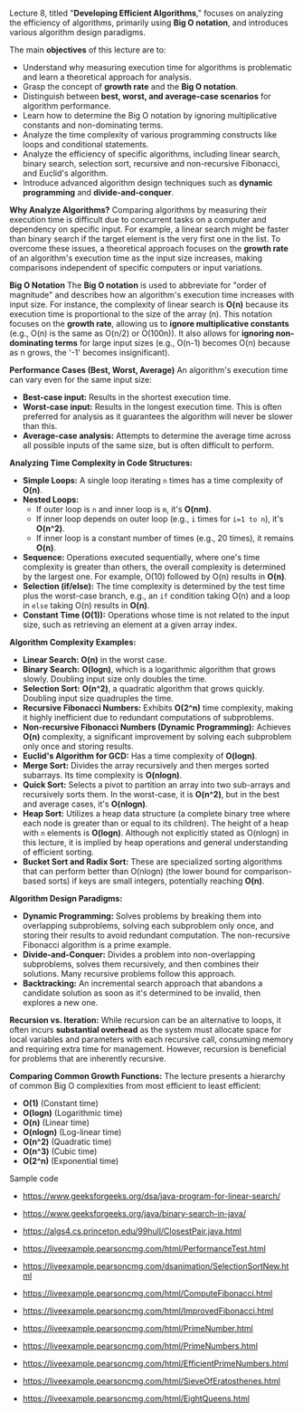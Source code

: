 Lecture 8, titled "**Developing Efficient Algorithms**," focuses on analyzing the efficiency of algorithms, primarily using **Big O notation**, and introduces various algorithm design paradigms.

The main **objectives** of this lecture are to:
*   Understand why measuring execution time for algorithms is problematic and learn a theoretical approach for analysis.
*   Grasp the concept of **growth rate** and the **Big O notation**.
*   Distinguish between **best, worst, and average-case scenarios** for algorithm performance.
*   Learn how to determine the Big O notation by ignoring multiplicative constants and non-dominating terms.
*   Analyze the time complexity of various programming constructs like loops and conditional statements.
*   Analyze the efficiency of specific algorithms, including linear search, binary search, selection sort, recursive and non-recursive Fibonacci, and Euclid's algorithm.
*   Introduce advanced algorithm design techniques such as **dynamic programming** and **divide-and-conquer**.

**Why Analyze Algorithms?**
Comparing algorithms by measuring their execution time is difficult due to concurrent tasks on a computer and dependency on specific input. For example, a linear search might be faster than binary search if the target element is the very first one in the list. To overcome these issues, a theoretical approach focuses on the **growth rate** of an algorithm's execution time as the input size increases, making comparisons independent of specific computers or input variations.

**Big O Notation**
The **Big O notation** is used to abbreviate for "order of magnitude" and describes how an algorithm's execution time increases with input size. For instance, the complexity of linear search is **O(n)** because its execution time is proportional to the size of the array (n). This notation focuses on the **growth rate**, allowing us to **ignore multiplicative constants** (e.g., O(n) is the same as O(n/2) or O(100n)). It also allows for **ignoring non-dominating terms** for large input sizes (e.g., O(n-1) becomes O(n) because as n grows, the '-1' becomes insignificant).

**Performance Cases (Best, Worst, Average)**
An algorithm's execution time can vary even for the same input size:
*   **Best-case input:** Results in the shortest execution time.
*   **Worst-case input:** Results in the longest execution time. This is often preferred for analysis as it guarantees the algorithm will never be slower than this.
*   **Average-case analysis:** Attempts to determine the average time across all possible inputs of the same size, but is often difficult to perform.

**Analyzing Time Complexity in Code Structures:**
*   **Simple Loops:** A single loop iterating `n` times has a time complexity of **O(n)**.
*   **Nested Loops:**
    *   If outer loop is `n` and inner loop is `m`, it's **O(nm)**.
    *   If inner loop depends on outer loop (e.g., `i` times for `i=1 to n`), it's **O(n^2)**.
    *   If inner loop is a constant number of times (e.g., 20 times), it remains **O(n)**.
*   **Sequence:** Operations executed sequentially, where one's time complexity is greater than others, the overall complexity is determined by the largest one. For example, O(10) followed by O(n) results in **O(n)**.
*   **Selection (if/else):** The time complexity is determined by the test time plus the worst-case branch, e.g., an `if` condition taking O(n) and a loop in `else` taking O(n) results in **O(n)**.
*   **Constant Time (O(1)):** Operations whose time is not related to the input size, such as retrieving an element at a given array index.

**Algorithm Complexity Examples:**
*   **Linear Search:** **O(n)** in the worst case.
*   **Binary Search:** **O(logn)**, which is a logarithmic algorithm that grows slowly. Doubling input size only doubles the time.
*   **Selection Sort:** **O(n^2)**, a quadratic algorithm that grows quickly. Doubling input size quadruples the time.
*   **Recursive Fibonacci Numbers:** Exhibits **O(2^n)** time complexity, making it highly inefficient due to redundant computations of subproblems.
*   **Non-recursive Fibonacci Numbers (Dynamic Programming):** Achieves **O(n)** complexity, a significant improvement by solving each subproblem only once and storing results.
*   **Euclid's Algorithm for GCD:** Has a time complexity of **O(logn)**.
*   **Merge Sort:** Divides the array recursively and then merges sorted subarrays. Its time complexity is **O(nlogn)**.
*   **Quick Sort:** Selects a pivot to partition an array into two sub-arrays and recursively sorts them. In the worst-case, it is **O(n^2)**, but in the best and average cases, it's **O(nlogn)**.
*   **Heap Sort:** Utilizes a heap data structure (a complete binary tree where each node is greater than or equal to its children). The height of a heap with `n` elements is **O(logn)**. Although not explicitly stated as O(nlogn) in this lecture, it is implied by heap operations and general understanding of efficient sorting.
*   **Bucket Sort and Radix Sort:** These are specialized sorting algorithms that can perform better than O(nlogn) (the lower bound for comparison-based sorts) if keys are small integers, potentially reaching **O(n)**.

**Algorithm Design Paradigms:**
*   **Dynamic Programming:** Solves problems by breaking them into overlapping subproblems, solving each subproblem only once, and storing their results to avoid redundant computation. The non-recursive Fibonacci algorithm is a prime example.
*   **Divide-and-Conquer:** Divides a problem into non-overlapping subproblems, solves them recursively, and then combines their solutions. Many recursive problems follow this approach.
*   **Backtracking:** An incremental search approach that abandons a candidate solution as soon as it's determined to be invalid, then explores a new one.

**Recursion vs. Iteration:**
While recursion can be an alternative to loops, it often incurs **substantial overhead** as the system must allocate space for local variables and parameters with each recursive call, consuming memory and requiring extra time for management. However, recursion is beneficial for problems that are inherently recursive.

**Comparing Common Growth Functions:**
The lecture presents a hierarchy of common Big O complexities from most efficient to least efficient:
*   **O(1)** (Constant time)
*   **O(logn)** (Logarithmic time)
*   **O(n)** (Linear time)
*   **O(nlogn)** (Log-linear time)
*   **O(n^2)** (Quadratic time)
*   **O(n^3)** (Cubic time)
*   **O(2^n)** (Exponential time)

Sample code 

- https://www.geeksforgeeks.org/dsa/java-program-for-linear-search/
- https://www.geeksforgeeks.org/java/binary-search-in-java/
- https://algs4.cs.princeton.edu/99hull/ClosestPair.java.html

- https://liveexample.pearsoncmg.com/html/PerformanceTest.html
- https://liveexample.pearsoncmg.com/dsanimation/SelectionSortNew.html
- https://liveexample.pearsoncmg.com/html/ComputeFibonacci.html
- https://liveexample.pearsoncmg.com/html/ImprovedFibonacci.html
- https://liveexample.pearsoncmg.com/html/PrimeNumber.html
- https://liveexample.pearsoncmg.com/html/PrimeNumbers.html
- https://liveexample.pearsoncmg.com/html/EfficientPrimeNumbers.html
- https://liveexample.pearsoncmg.com/html/SieveOfEratosthenes.html
- https://liveexample.pearsoncmg.com/html/EightQueens.html